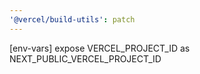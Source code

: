 ```yaml
---
'@vercel/build-utils': patch
---
```


[env-vars] expose VERCEL_PROJECT_ID as NEXT_PUBLIC_VERCEL_PROJECT_ID
